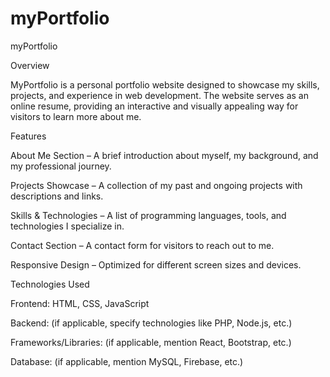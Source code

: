 # myPortfolio
myPortfolio

Overview

MyPortfolio is a personal portfolio website designed to showcase my skills, projects, and experience in web development. The website serves as an online resume, providing an interactive and visually appealing way for visitors to learn more about me.

Features

About Me Section – A brief introduction about myself, my background, and my professional journey.

Projects Showcase – A collection of my past and ongoing projects with descriptions and links.

Skills & Technologies – A list of programming languages, tools, and technologies I specialize in.

Contact Section – A contact form for visitors to reach out to me.

Responsive Design – Optimized for different screen sizes and devices.

Technologies Used

Frontend: HTML, CSS, JavaScript

Backend: (if applicable, specify technologies like PHP, Node.js, etc.)

Frameworks/Libraries: (if applicable, mention React, Bootstrap, etc.)

Database: (if applicable, mention MySQL, Firebase, etc.)
